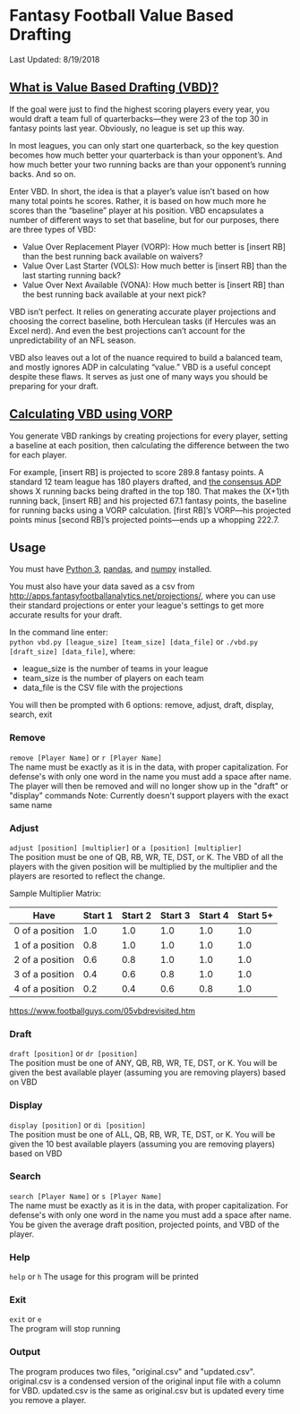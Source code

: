 # Fantasy Football Value Based Drafting
Last Updated: 8/19/2018

## [What is Value Based Drafting (VBD)?](https://www.fantasypros.com/2017/06/what-is-value-based-drafting/)
If the goal were just to find the highest scoring players every year, you would draft a team full of quarterbacks—they were 23 of the top 30 in fantasy points last year. Obviously, no league is set up this way.

In most leagues, you can only start one quarterback, so the key question becomes how much better your quarterback is than your opponent’s. And how much better your two running backs are than your opponent’s running backs. And so on.

Enter VBD. In short, the idea is that a player’s value isn’t based on how many total points he scores. Rather, it is based on how much more he scores than the “baseline” player at his position. VBD encapsulates a number of different ways to set that baseline, but for our purposes, there are three types of VBD:

* Value Over Replacement Player (VORP): How much better is [insert RB] than the best running back available on waivers?
* Value Over Last Starter (VOLS): How much better is [insert RB] than the last starting running back?  
* Value Over Next Available (VONA): How much better is [insert RB] than the best running back available at your next pick?

VBD isn’t perfect. It relies on generating accurate player projections and choosing the correct baseline, both Herculean tasks (if Hercules was an Excel nerd). And even the best projections can’t account for the unpredictability of an NFL season.

VBD also leaves out a lot of the nuance required to build a balanced team, and mostly ignores ADP in calculating “value.” VBD is a useful concept despite these flaws. It serves as just one of many ways you should be preparing for your draft.

## [Calculating VBD using VORP](https://www.fantasypros.com/2017/06/what-is-value-based-drafting/)
You generate VBD rankings by creating projections for every player, setting a baseline at each position, then calculating the difference between the two for each player.

For example, [insert RB] is projected to score 289.8 fantasy points. A standard 12 team league has 180 players drafted, and [the consensus ADP](https://www.fantasypros.com/nfl/adp/qb.php) shows X running backs being drafted in the top 180. That makes the (X+1)th running back, [insert RB] and his projected 67.1 fantasy points, the baseline for running backs using a VORP calculation. [first RB]’s VORP—his projected points minus [second RB]’s projected points—ends up a whopping 222.7.

## Usage

You must have [Python 3](https://www.python.org/downloads/), [pandas](https://pandas.pydata.org/pandas-docs/stable/install.html), and [numpy](https://scipy.org/install.html) installed.  

You must also have your data saved as a csv from http://apps.fantasyfootballanalytics.net/projections/, where you can use their standard
projections or enter your league's settings to get more accurate results for your draft.

In the command line enter:  
```python vbd.py [league_size] [team_size] [data_file]``` or ```./vbd.py [draft_size] [data_file]```, where:
* league_size is the number of teams in your league
* team_size is the number of players on each team
* data_file is the CSV file with the projections

You will then be prompted with 6 options: remove, adjust, draft, display, search, exit

### Remove
```remove [Player Name]``` or ```r [Player Name]```  
The name must be exactly as it is in the data, with proper capitalization. For defense's with only one word in the name you must add a space after name. The player will then be removed and will no longer show up in the "draft" or "display" commands
Note: Currently doesn't support players with the exact same name

### Adjust
```adjust [position] [multiplier]``` or ```a [position] [multiplier]```  
The position must be one of QB, RB, WR, TE, DST, or K. The VBD of all the players with the given position will be multiplied by the
multiplier and the players are resorted to reflect the change.

Sample Multiplier Matrix:

| Have            | Start 1 | Start 2 | Start 3 | Start 4 | Start 5+ |
|-----------------|---------|---------|---------|---------|----------|
| 0 of a position | 1.0     | 1.0     | 1.0     | 1.0     | 1.0      |
| 1 of a position | 0.8     | 1.0     | 1.0     | 1.0     | 1.0      |
| 2 of a position | 0.6     | 0.8     | 1.0     | 1.0     | 1.0      |
| 3 of a position | 0.4     | 0.6     | 0.8     | 1.0     | 1.0      |
| 4 of a position | 0.2     | 0.4     | 0.6     | 0.8     | 1.0      |

https://www.footballguys.com/05vbdrevisited.htm

### Draft
```draft [position]``` or ```dr [position]```  
The position must be one of ANY, QB, RB, WR, TE, DST, or K. You will be given the best available player (assuming you are removing players)
based on VBD

### Display
```display [position]``` or ```di [position]```  
The position must be one of ALL, QB, RB, WR, TE, DST, or K. You will be given the 10 best available players (assuming you are removing players)
based on VBD

### Search
```search [Player Name]``` or ```s [Player Name]```  
The name must be exactly as it is in the data, with proper capitalization. For defense's with only one word in the name you must add a space after name. You be given the average draft position, projected points, and VBD of the player.

### Help
```help``` or ```h```
The usage for this program will be printed

### Exit
```exit``` or ```e```  
The program will stop running

### Output
The program produces two files, "original.csv" and "updated.csv". original.csv is a condensed version of the original input file with a column for VBD.
updated.csv is the same as original.csv but is updated every time you remove a player.
